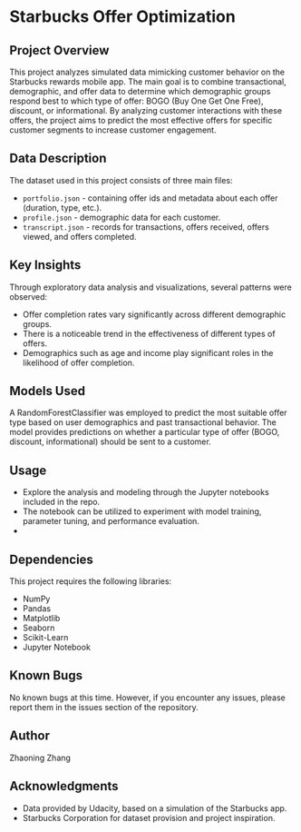 # Starbucks Offer Optimization

## Project Overview
This project analyzes simulated data mimicking customer behavior on the Starbucks rewards mobile app. The main goal is to combine transactional, demographic, and offer data to determine which demographic groups respond best to which type of offer: BOGO (Buy One Get One Free), discount, or informational. By analyzing customer interactions with these offers, the project aims to predict the most effective offers for specific customer segments to increase customer engagement.

## Data Description
The dataset used in this project consists of three main files:
- `portfolio.json` - containing offer ids and metadata about each offer (duration, type, etc.).
- `profile.json` - demographic data for each customer.
- `transcript.json` - records for transactions, offers received, offers viewed, and offers completed.

## Key Insights
Through exploratory data analysis and visualizations, several patterns were observed:
- Offer completion rates vary significantly across different demographic groups.
- There is a noticeable trend in the effectiveness of different types of offers.
- Demographics such as age and income play significant roles in the likelihood of offer completion.

## Models Used
A RandomForestClassifier was employed to predict the most suitable offer type based on user demographics and past transactional behavior. The model provides predictions on whether a particular type of offer (BOGO, discount, informational) should be sent to a customer.

## Usage
- Explore the analysis and modeling through the Jupyter notebooks included in the repo.
- The notebook can be utilized to experiment with model training, parameter tuning, and performance evaluation.
- 
## Dependencies
This project requires the following libraries:
- NumPy
- Pandas
- Matplotlib
- Seaborn
- Scikit-Learn
- Jupyter Notebook

## Known Bugs
No known bugs at this time. However, if you encounter any issues, please report them in the issues section of the repository.

## Author
Zhaoning Zhang

## Acknowledgments
- Data provided by Udacity, based on a simulation of the Starbucks app.
- Starbucks Corporation for dataset provision and project inspiration.
